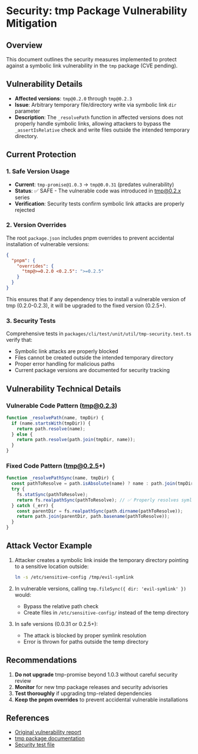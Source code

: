 # Security: tmp Package Vulnerability Mitigation

## Overview

This document outlines the security measures implemented to protect against a symbolic link vulnerability in the `tmp` package (CVE pending).

## Vulnerability Details

- **Affected versions**: `tmp@0.2.0` through `tmp@0.2.3`
- **Issue**: Arbitrary temporary file/directory write via symbolic link `dir` parameter
- **Description**: The `_resolvePath` function in affected versions does not properly handle symbolic links, allowing attackers to bypass the `_assertIsRelative` check and write files outside the intended temporary directory.

## Current Protection

### 1. Safe Version Usage
- **Current**: `tmp-promise@1.0.3` → `tmp@0.0.31` (predates vulnerability)
- **Status**: ✅ SAFE - The vulnerable code was introduced in tmp@0.2.x series
- **Verification**: Security tests confirm symbolic link attacks are properly rejected

### 2. Version Overrides
The root `package.json` includes pnpm overrides to prevent accidental installation of vulnerable versions:

```json
{
  "pnpm": {
    "overrides": {
      "tmp@>=0.2.0 <0.2.5": ">=0.2.5"
    }
  }
}
```

This ensures that if any dependency tries to install a vulnerable version of tmp (0.2.0-0.2.3), it will be upgraded to the fixed version (0.2.5+).

### 3. Security Tests
Comprehensive tests in `packages/cli/test/unit/util/tmp-security.test.ts` verify that:
- Symbolic link attacks are properly blocked
- Files cannot be created outside the intended temporary directory
- Proper error handling for malicious paths
- Current package versions are documented for security tracking

## Vulnerability Technical Details

### Vulnerable Code Pattern (tmp@0.2.3)
```javascript
function _resolvePath(name, tmpDir) {
  if (name.startsWith(tmpDir)) {
    return path.resolve(name);
  } else {
    return path.resolve(path.join(tmpDir, name));
  }
}
```

### Fixed Code Pattern (tmp@0.2.5+)
```javascript
function _resolvePathSync(name, tmpDir) {
  const pathToResolve = path.isAbsolute(name) ? name : path.join(tmpDir, name);
  try {
    fs.statSync(pathToResolve);
    return fs.realpathSync(pathToResolve); // ✅ Properly resolves symlinks
  } catch (_err) {
    const parentDir = fs.realpathSync(path.dirname(pathToResolve));
    return path.join(parentDir, path.basename(pathToResolve));
  }
}
```

## Attack Vector Example

1. Attacker creates a symbolic link inside the temporary directory pointing to a sensitive location outside:
   ```bash
   ln -s /etc/sensitive-config /tmp/evil-symlink
   ```

2. In vulnerable versions, calling `tmp.fileSync({ dir: 'evil-symlink' })` would:
   - Bypass the relative path check
   - Create files in `/etc/sensitive-config/` instead of the temp directory

3. In safe versions (0.0.31 or 0.2.5+):
   - The attack is blocked by proper symlink resolution
   - Error is thrown for paths outside the temp directory

## Recommendations

1. **Do not upgrade** tmp-promise beyond 1.0.3 without careful security review
2. **Monitor** for new tmp package releases and security advisories
3. **Test thoroughly** if upgrading tmp-related dependencies
4. **Keep the pnpm overrides** to prevent accidental vulnerable installations

## References

- [Original vulnerability report](https://github.com/raszi/node-tmp/issues/207)
- [tmp package documentation](https://github.com/raszi/node-tmp)
- [Security test file](../packages/cli/test/unit/util/tmp-security.test.ts)
